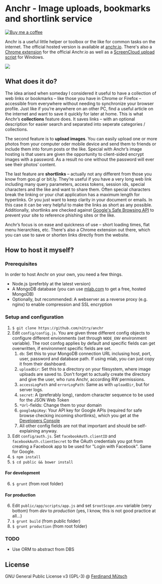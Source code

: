 # Anchr - Image uploads, bookmarks and shortlink service

[![Buy me a coffee](https://www.buymeacoffee.com/assets/img/custom_images/orange_img.png)](https://buymeacoff.ee/n1try)

Anchr is a useful little helper or toolbox or the like for common tasks on the internet. The official hosted version is available at [anchr.io](https://anchr.io). There's also a [Chrome extension](https://anchr.io/s/tzYcr) for the official Anchr.io as well as a [ScreenCloud upload script](https://ferdinand-muetsch.de/anchrio-screencloud-script-for-windows.html) for Windows.

![](https://anchr.io/i/9w5si.png)

## What does it do?
The idea arised when someday I considered it useful to have a collection of web links or bookmarks – like those you have in Chrome or Firefox – accessible from everywhere without needing to synchronize your browser profile. Just like if you’re anywhere on an other PC, find a useful article on the internet and want to save it quickly for later at home. This is what Anchr’s __collections__ feature does. It saves links – with an optional description for easier search and separated into seperate categories / collections.

The second feature is to __upload images__. You can easily upload one or more photos from your computer oder mobile device and send them to friends or include them into forum posts or the like. Special with Anchr’s image hosting is that users are given the opportunity to client-sided encrypt images with a password. As a result no one without the password will ever see their photos’ content.

The last feature are __shortlinks__ – actually not any different from those you know from goo.gl or bit.ly. They’re useful if you have a very long web link including many query parameters, access tokens, session ids, special characters and the like and want to share them. Often special characters break the linking or your chat application has a maximum length for hyperlinks. Or you just want to keep clarity in your document or emails. In this case it can be very helpful to make the links as short as any possible. Additionally, shortlinks are checked against [Google's Safe Browsing API](https://developers.google.com/safe-browsing/) to prevent your site to reference phishing sites or the like.

Anchr’s focus is on ease and quickness of use – short loading times, flat menu hierarchies, etc. There's also a Chrome extension out there, which you can use to save or shorten links directly from the website.

## How to host it myself?
### Prerequisites
In order to host Anchr on your own, you need a few things.
* Node.js (preferbly at the latest version)
* A MongoDB database (you can use [mlab.com](http://mlab.com) to get a free, hosted MongoDB)
* Optionally, but recommended: A webserver as a reverse proxy (e.g. nginx) to enable compression and SSL encryption

### Setup and configuration
1. `$ git clone https://github.com/n1try/anchr`
2. Edit `config/config.js`. You are given three different config objects to configure different envionments (set through `NODE_ENV` environment variable). The root confog applies by default and specific fields can get overwritten, if environment specific fields are set.
    1. `db`: Set this to your MongoDB connection URL inclusing host, port, user, password and database path. If using mlab, you can just copy it from their dashboard.
    2. `uploadDir`: Set this to a directory on your filesystem, where image uploads are saved to. Don't forget to actually create the directory and give the user, who runs Anchr, according RW permissions.
    3. `accessLogPath` and `errorLogPath`: Same as with `uploadDir`, but for server logs.
    4. `secret`: A (preferably long), random character sequence to be used for the JSON Web Token
    5. `*Url`-fields: Change them to your domain
    6. `googleApiKey`: Your API key for Google APIs (required for safe browse checking incoming shortlinks), which you get at the [Developers Console](https://console.developers.google.com/apis/)
    7. All other config fields are not that important and should be self-explaining anyway.
3. Edit `config/auth.js`. Set `facebookAuth.clientID` and `facebookAuth.clientSecret` to the OAuth credentials you got from creating a Facebook app to be used for "Login with Facebook". Same for Google.
4. `$ npm install`
5. `$ cd public && bower install`

#### For development
6. `$ grunt` (from root folder)

#### For production
6. Edit `public/app/scripts/app.js` and set `$rootScope.env` variable (very bottom) from _dev_ to _production_ (yes, I know, this is not good practice at all...)
7. `$ grunt build` (from public folder)
8. `$ grunt production` (from root folder)

### TODO
* Use ORM to abstract from DBS

## License
GNU General Public License v3 (GPL-3) @ [Ferdinand Mütsch](https://ferdinand-muetsch.de)
